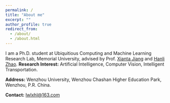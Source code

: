 ```yaml
---
permalink: /
title: "About me"
excerpt: ""
author_profile: true
redirect_from: 
  - /about/
  - /about.html
---
```



I am a Ph.D. student at Ubiquitious Computing and Machine Learning Research Lab, Memorial University, advised by Prof. [Xianta Jiang](http://www.cs.mun.ca/~xiantaj/) and  [Hanli Zhao](http://www.cad.zju.edu.cn/home/jin/). 
**Research Interest:** Artificial Intelligence, Computer Vision, Intelligent Transportation.

**Address:** Wenzhou University, Wenzhou Chashan Higher Education Park, Wenzhou, P.R. China.

**Contact:** lwlxhl@163.com


